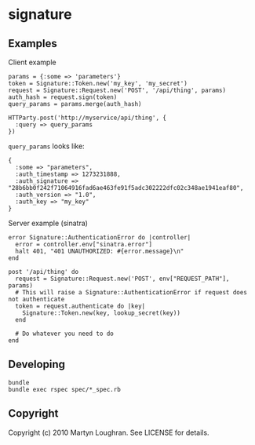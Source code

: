 signature
=========

Examples
--------

Client example

    params = {:some => 'parameters'}
    token = Signature::Token.new('my_key', 'my_secret')
    request = Signature::Request.new('POST', '/api/thing', params)
    auth_hash = request.sign(token)
    query_params = params.merge(auth_hash)
    
    HTTParty.post('http://myservice/api/thing', {
      :query => query_params
    })

`query_params` looks like:

    {
      :some => "parameters",
      :auth_timestamp => 1273231888,
      :auth_signature => "28b6bb0f242f71064916fad6ae463fe91f5adc302222dfc02c348ae1941eaf80",
      :auth_version => "1.0",
      :auth_key => "my_key"
    }

Server example (sinatra)

    error Signature::AuthenticationError do |controller|
      error = controller.env["sinatra.error"]
      halt 401, "401 UNAUTHORIZED: #{error.message}\n"
    end

    post '/api/thing' do
      request = Signature::Request.new('POST', env["REQUEST_PATH"], params)
      # This will raise a Signature::AuthenticationError if request does not authenticate
      token = request.authenticate do |key|
        Signature::Token.new(key, lookup_secret(key))
      end

      # Do whatever you need to do
    end

Developing
----------

    bundle
    bundle exec rspec spec/*_spec.rb

Copyright
---------

Copyright (c) 2010 Martyn Loughran. See LICENSE for details.
